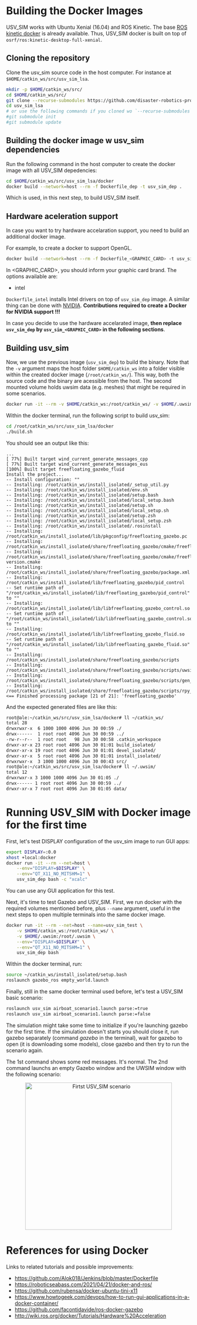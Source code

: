 
# Building the Docker Images

USV_SIM works with Ubuntu Xenial (16.04) and ROS Kinetic.
The base [ROS kinetic docker](https://github.com/osrf/docker_images/tree/master/ros/kinetic/ubuntu/xenial) is already available. Thus, USV_SIM docker is built on top of `osrf/ros:kinetic-desktop-full-xenial`. 

## Cloning the repository 

Clone the usv_sim source code in the host computer. For instance at `$HOME/catkin_ws/src/usv_sim_lsa`.

```bash
mkdir -p $HOME/catkin_ws/src/
cd $HOME/catkin_ws/src/
git clone --recurse-submodules https://github.com/disaster-robotics-proalertas/usv_sim_lsa.git
cd usv_sim_lsa
# or use the following commands if you cloned wo `--recurse-submodules`
#git submodule init
#git submodule update
```

## Building the docker image w usv_sim dependencies

Run the following command in the host computer to create the docker image with all USV_SIM depedencies:

```bash
cd $HOME/catkin_ws/src/usv_sim_lsa/docker
docker build --network=host --rm -f Dockerfile_dep -t usv_sim_dep .
```

Which is used, in this next step, to build USV_SIM itself.

## Hardware aceleration support

In case you want to try hardware accelaration support, you need to build an additional docker image. 

For example, to create a docker to support OpenGL.

```bash
docker build --network=host --rm -f Dockerfile_<GRAPHIC_CARD> -t usv_sim_intel .
```
In <GRAPHIC_CARD>, you should inform your graphic card brand. The options available are:
* intel

`Dockerfile_intel` installs Intel drivers on top of `usv_sim_dep` image. A similar thing can be done with [NVIDIA](http://wiki.ros.org/docker/Tutorials/Hardware%20Acceleration). **Contributions required to create a Docker for NVIDIA support !!!**

In case you decide to use the hardware accelarated image, **then replace `usv_sim_dep` by `usv_sim_<GRAPHIC_CARD>` in the following sections**.

## Building usv_sim

Now, we use the previous image (`usv_sim_dep`) to build the binary. Note that the `-v` argument maps the host folder `$HOME/catkin_ws` into a folder visible within the created docker image (`/root/catkin_ws/`). This way, both the source code and the binary are acessible from the host. The second mounted volume holds uwsim data (e.g. meshes) that might be required in some scenarios.

```bash
docker run -it --rm -v $HOME/catkin_ws:/root/catkin_ws/ -v $HOME/.uwsim:/root/.uwsim --net=host usv_sim_dep bash
```

Within the docker terminal, run the following script to build usv_sim:

```bash
cd /root/catkin_ws/src/usv_sim_lsa/docker
./build.sh
```

You should see an output like this:

```
...
[ 77%] Built target wind_current_generate_messages_cpp
[ 77%] Built target wind_current_generate_messages_eus
[100%] Built target freefloating_gazebo_fluid
Install the project...
-- Install configuration: ""
-- Installing: /root/catkin_ws/install_isolated/_setup_util.py
-- Installing: /root/catkin_ws/install_isolated/env.sh
-- Installing: /root/catkin_ws/install_isolated/setup.bash
-- Installing: /root/catkin_ws/install_isolated/local_setup.bash
-- Installing: /root/catkin_ws/install_isolated/setup.sh
-- Installing: /root/catkin_ws/install_isolated/local_setup.sh
-- Installing: /root/catkin_ws/install_isolated/setup.zsh
-- Installing: /root/catkin_ws/install_isolated/local_setup.zsh
-- Installing: /root/catkin_ws/install_isolated/.rosinstall
-- Installing: /root/catkin_ws/install_isolated/lib/pkgconfig/freefloating_gazebo.pc
-- Installing: /root/catkin_ws/install_isolated/share/freefloating_gazebo/cmake/freefloating_gazeboConfig.cmake
-- Installing: /root/catkin_ws/install_isolated/share/freefloating_gazebo/cmake/freefloating_gazeboConfig-version.cmake
-- Installing: /root/catkin_ws/install_isolated/share/freefloating_gazebo/package.xml
-- Installing: /root/catkin_ws/install_isolated/lib/freefloating_gazebo/pid_control
-- Set runtime path of "/root/catkin_ws/install_isolated/lib/freefloating_gazebo/pid_control" to ""
-- Installing: /root/catkin_ws/install_isolated/lib/libfreefloating_gazebo_control.so
-- Set runtime path of "/root/catkin_ws/install_isolated/lib/libfreefloating_gazebo_control.so" to ""
-- Installing: /root/catkin_ws/install_isolated/lib/libfreefloating_gazebo_fluid.so
-- Set runtime path of "/root/catkin_ws/install_isolated/lib/libfreefloating_gazebo_fluid.so" to ""
-- Installing: /root/catkin_ws/install_isolated/share/freefloating_gazebo/scripts
-- Installing: /root/catkin_ws/install_isolated/share/freefloating_gazebo/scripts/uwsim_scene_to_gazebo_spawner.py
-- Installing: /root/catkin_ws/install_isolated/share/freefloating_gazebo/scripts/gen_pid.py
-- Installing: /root/catkin_ws/install_isolated/share/freefloating_gazebo/scripts/rpy_setpoint_publisher.py
<== Finished processing package [21 of 21]: 'freefloating_gazebo'
```

And the expected generated files are like this:

```bash
root@ale:~/catkin_ws/src/usv_sim_lsa/docker# ll ~/catkin_ws/
total 28
drwxrwxr-x  6 1000 1000 4096 Jun 30 00:59 ./
drwx------  1 root root 4096 Jun 30 00:59 ../
-rw-r--r--  1 root root   98 Jun 30 00:58 .catkin_workspace
drwxr-xr-x 23 root root 4096 Jun 30 01:01 build_isolated/
drwxr-xr-x 19 root root 4096 Jun 30 01:01 devel_isolated/
drwxr-xr-x  5 root root 4096 Jun 30 01:01 install_isolated/
drwxrwxr-x  3 1000 1000 4096 Jun 30 00:43 src/
root@ale:~/catkin_ws/src/usv_sim_lsa/docker# ll ~/.uwsim/
total 12
drwxrwxr-x 3 1000 1000 4096 Jun 30 01:05 ./
drwx------ 1 root root 4096 Jun 30 00:59 ../
drwxr-xr-x 7 root root 4096 Jun 30 01:05 data/
```

# Running USV_SIM with Docker image for the first time

First, let's test DISPLAY configuration of the usv_sim image to run GUI apps:

```bash
export DISPLAY=:0.0
xhost +local:docker
docker run -it --rm --net=host \
    --env="DISPLAY=$DISPLAY" \
    --env="QT_X11_NO_MITSHM=1" \
    usv_sim_dep bash -c "xcalc"
```
You can use any GUI application for this test. 

Next, it's time to test Gazebo and USV_SIM. First, we run docker with the required volumes mentioned before, 
plus `--name` argument, useful in the next steps to open multiple terminals into the same docker image.

```bash
docker run -it --rm --net=host --name=usv_sim_test \
    -v $HOME/catkin_ws:/root/catkin_ws/ \
    -v $HOME/.uwsim:/root/.uwsim \
    --env="DISPLAY=$DISPLAY" \
    --env="QT_X11_NO_MITSHM=1" \
    usv_sim_dep bash
```
Within the docker terminal, run: 

```bash
source ~/catkin_ws/install_isolated/setup.bash
roslaunch gazebo_ros empty_world.launch 
```

Finally, still in the same docker terminal used before, let's test a USV_SIM basic scenario:

```bash
roslaunch usv_sim airboat_scenario1.launch parse:=true
roslaunch usv_sim airboat_scenario1.launch parse:=false
```

The simulation might take some time to initialize if you're launching gazebo for the first time. If the simulation doesn't starts you should close it, run gazebo separately (command *gazebo* in the terminal), wait for gazebo to open (it is downloading some models), close gazebo and then try to run the scenario again.

The 1st command shows some red messages. It's normal. The 2nd command launchs an empty Gazebo window and the UWSIM window with the following scenario:

<p align="center">
  <img src="./images/first_scenario.png" width="400" alt="Firtst USV_SIM scenario"/>
</p>

# References for using Docker

Links to related tutorials and possible improvements:

 - https://github.com/Alok018/Jenkins/blob/master/Dockerfile
 - https://roboticseabass.com/2021/04/21/docker-and-ros/
 - https://github.com/rubensa/docker-ubuntu-tini-x11
 - https://www.howtogeek.com/devops/how-to-run-gui-applications-in-a-docker-container/
 - https://github.com/facontidavide/ros-docker-gazebo
 - http://wiki.ros.org/docker/Tutorials/Hardware%20Acceleration
